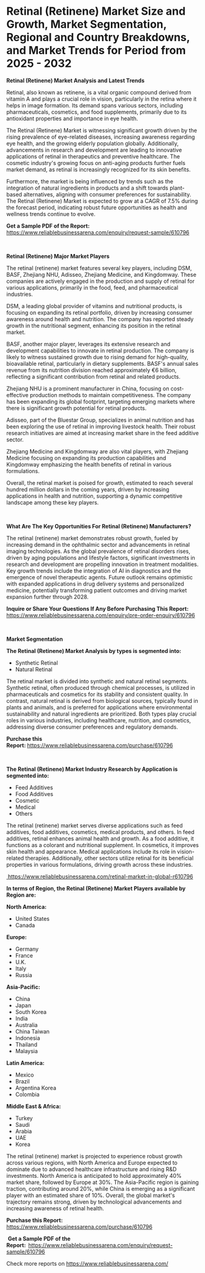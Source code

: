 <p><h1>Retinal (Retinene) Market Size and Growth, Market Segmentation, Regional and Country Breakdowns, and Market Trends for Period from 2025 -  2032</h1></p><p><strong>Retinal (Retinene) Market Analysis and Latest Trends</strong></p>
<p><p>Retinal, also known as retinene, is a vital organic compound derived from vitamin A and plays a crucial role in vision, particularly in the retina where it helps in image formation. Its demand spans various sectors, including pharmaceuticals, cosmetics, and food supplements, primarily due to its antioxidant properties and importance in eye health. </p><p>The Retinal (Retinene) Market is witnessing significant growth driven by the rising prevalence of eye-related diseases, increasing awareness regarding eye health, and the growing elderly population globally. Additionally, advancements in research and development are leading to innovative applications of retinal in therapeutics and preventive healthcare. The cosmetic industry's growing focus on anti-aging products further fuels market demand, as retinal is increasingly recognized for its skin benefits.</p><p>Furthermore, the market is being influenced by trends such as the integration of natural ingredients in products and a shift towards plant-based alternatives, aligning with consumer preferences for sustainability. The Retinal (Retinene) Market is expected to grow at a CAGR of 7.5% during the forecast period, indicating robust future opportunities as health and wellness trends continue to evolve.</p></p>
<p><strong>Get a Sample PDF of the Report:&nbsp;</strong> <a href="https://www.reliablebusinessarena.com/enquiry/request-sample/610796?utm_campaign=3173&utm_medium=2&utm_source=Github&utm_content=ia&utm_term=23032025&utm_id=retinal-retinene">https://www.reliablebusinessarena.com/enquiry/request-sample/610796</a></p>
<p>&nbsp;</p>
<p><strong>Retinal (Retinene) Major Market Players</strong></p>
<p><p>The retinal (retinene) market features several key players, including DSM, BASF, Zhejiang NHU, Adisseo, Zhejiang Medicine, and Kingdomway. These companies are actively engaged in the production and supply of retinal for various applications, primarily in the food, feed, and pharmaceutical industries.</p><p>DSM, a leading global provider of vitamins and nutritional products, is focusing on expanding its retinal portfolio, driven by increasing consumer awareness around health and nutrition. The company has reported steady growth in the nutritional segment, enhancing its position in the retinal market.</p><p>BASF, another major player, leverages its extensive research and development capabilities to innovate in retinal production. The company is likely to witness sustained growth due to rising demand for high-quality, bioavailable retinal, particularly in dietary supplements. BASF's annual sales revenue from its nutrition division reached approximately €6 billion, reflecting a significant contribution from retinal and related products.</p><p>Zhejiang NHU is a prominent manufacturer in China, focusing on cost-effective production methods to maintain competitiveness. The company has been expanding its global footprint, targeting emerging markets where there is significant growth potential for retinal products.</p><p>Adisseo, part of the Bluestar Group, specializes in animal nutrition and has been exploring the use of retinal in improving livestock health. Their robust research initiatives are aimed at increasing market share in the feed additive sector.</p><p>Zhejiang Medicine and Kingdomway are also vital players, with Zhejiang Medicine focusing on expanding its production capabilities and Kingdomway emphasizing the health benefits of retinal in various formulations.</p><p>Overall, the retinal market is poised for growth, estimated to reach several hundred million dollars in the coming years, driven by increasing applications in health and nutrition, supporting a dynamic competitive landscape among these key players.</p></p>
<p>&nbsp;</p>
<p><strong>What Are The Key Opportunities For Retinal (Retinene) Manufacturers?</strong></p>
<p><p>The retinal (retinene) market demonstrates robust growth, fueled by increasing demand in the ophthalmic sector and advancements in retinal imaging technologies. As the global prevalence of retinal disorders rises, driven by aging populations and lifestyle factors, significant investments in research and development are propelling innovation in treatment modalities. Key growth trends include the integration of AI in diagnostics and the emergence of novel therapeutic agents. Future outlook remains optimistic with expanded applications in drug delivery systems and personalized medicine, potentially transforming patient outcomes and driving market expansion further through 2028.</p></p>
<p><strong>Inquire or Share Your Questions If Any Before Purchasing This Report:</strong> <a href="https://www.reliablebusinessarena.com/enquiry/pre-order-enquiry/610796?utm_campaign=3173&utm_medium=2&utm_source=Github&utm_content=ia&utm_term=23032025&utm_id=retinal-retinene">https://www.reliablebusinessarena.com/enquiry/pre-order-enquiry/610796</a></p>
<p>&nbsp;</p>
<p><strong>Market Segmentation</strong></p>
<p><strong>The Retinal (Retinene) Market Analysis by types is segmented into:</strong></p>
<p><ul><li>Synthetic Retinal</li><li>Natural Retinal</li></ul></p>
<p><p>The retinal market is divided into synthetic and natural retinal segments. Synthetic retinal, often produced through chemical processes, is utilized in pharmaceuticals and cosmetics for its stability and consistent quality. In contrast, natural retinal is derived from biological sources, typically found in plants and animals, and is preferred for applications where environmental sustainability and natural ingredients are prioritized. Both types play crucial roles in various industries, including healthcare, nutrition, and cosmetics, addressing diverse consumer preferences and regulatory demands.</p></p>
<p><strong>Purchase this Report:&nbsp;</strong><a href="https://www.reliablebusinessarena.com/purchase/610796?utm_campaign=3173&utm_medium=2&utm_source=Github&utm_content=ia&utm_term=23032025&utm_id=retinal-retinene">https://www.reliablebusinessarena.com/purchase/610796</a></p>
<p>&nbsp;</p>
<p><strong>The Retinal (Retinene) Market Industry Research by Application is segmented into:</strong></p>
<p><ul><li>Feed Additives</li><li>Food Additives</li><li>Cosmetic</li><li>Medical</li><li>Others</li></ul></p>
<p><p>The retinal (retinene) market serves diverse applications such as feed additives, food additives, cosmetics, medical products, and others. In feed additives, retinal enhances animal health and growth. As a food additive, it functions as a colorant and nutritional supplement. In cosmetics, it improves skin health and appearance. Medical applications include its role in vision-related therapies. Additionally, other sectors utilize retinal for its beneficial properties in various formulations, driving growth across these industries.</p></p>
<p><a href="https://www.reliablebusinessarena.com/retinal-market-in-global-r610796?utm_campaign=3173&utm_medium=2&utm_source=Github&utm_content=ia&utm_term=23032025&utm_id=retinal-retinene">&nbsp;https://www.reliablebusinessarena.com/retinal-market-in-global-r610796</a></p>
<p><strong>In terms of Region, the Retinal (Retinene) Market Players available by Region are:</strong></p>
<p>
    <p> <strong> North America: </strong>
        <ul>
            <li>United States</li>
            <li>Canada</li>
        </ul>
        </p> 
    <p> <strong> Europe: </strong>
        <ul>
            <li>Germany</li>
            <li>France</li>
            <li>U.K.</li>
            <li>Italy</li>
            <li>Russia</li>
        </ul>
        </p> 
    <p> <strong> Asia-Pacific: </strong>
        <ul>
            <li>China</li>
            <li>Japan</li>
            <li>South Korea</li>
            <li>India</li>
            <li>Australia</li>
            <li>China Taiwan</li>
            <li>Indonesia</li>
            <li>Thailand</li>
            <li>Malaysia</li>
        </ul>
        </p> 
    <p> <strong> Latin America: </strong>
        <ul>
            <li>Mexico</li>
            <li>Brazil</li>
            <li>Argentina Korea</li>
            <li>Colombia</li>
        </ul>
        </p> 
    <p> <strong> Middle East & Africa: </strong>
        <ul>
            <li>Turkey</li>
            <li>Saudi</li>
            <li>Arabia</li>
            <li>UAE</li>
            <li>Korea</li>
        </ul>
    </p>
    </p>
<p><p>The retinal (retinene) market is projected to experience robust growth across various regions, with North America and Europe expected to dominate due to advanced healthcare infrastructure and rising R&D investments. North America is anticipated to hold approximately 40% market share, followed by Europe at 30%. The Asia-Pacific region is gaining traction, contributing around 20%, while China is emerging as a significant player with an estimated share of 10%. Overall, the global market's trajectory remains strong, driven by technological advancements and increasing awareness of retinal health.</p></p>
<p><strong>Purchase this Report: </strong><a href="https://www.reliablebusinessarena.com/purchase/610796?utm_campaign=3173&utm_medium=2&utm_source=Github&utm_content=ia&utm_term=23032025&utm_id=retinal-retinene">https://www.reliablebusinessarena.com/purchase/610796</a></p>
<p>&nbsp;<strong>Get a Sample PDF of the Report:&nbsp;&nbsp;</strong><a href="https://www.reliablebusinessarena.com/enquiry/request-sample/610796?utm_campaign=3173&utm_medium=2&utm_source=Github&utm_content=ia&utm_term=23032025&utm_id=retinal-retinene">https://www.reliablebusinessarena.com/enquiry/request-sample/610796</a></p>
<p><strong></strong></p>
<p>Check more reports on <a href="https://www.reliablebusinessarena.com/?utm_campaign=3173&utm_medium=2&utm_source=Github&utm_content=ia&utm_term=23032025&utm_id=retinal-retinene">https://www.reliablebusinessarena.com/</a></p>